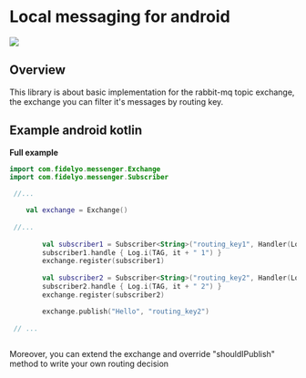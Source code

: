# Local messaging for android

[![](https://jitpack.io/v/bishoybasily-fidelyo/messenger.svg)](https://jitpack.io/#bishoybasily-fidelyo/messenger)

## Overview

This library is about basic implementation for the rabbit-mq topic exchange,
the exchange you can filter it's messages by routing key.

## Example android kotlin

**Full example**
``` kotlin
import com.fidelyo.messenger.Exchange
import com.fidelyo.messenger.Subscriber

 //...

    val exchange = Exchange()
    
 //...
 
        val subscriber1 = Subscriber<String>("routing_key1", Handler(Looper.myLooper()))
        subscriber1.handle { Log.i(TAG, it + " 1") }
        exchange.register(subscriber1)
        
        val subscriber2 = Subscriber<String>("routing_key2", Handler(Looper.myLooper()))
        subscriber2.handle { Log.i(TAG, it + " 2") }
        exchange.register(subscriber2)

        exchange.publish("Hello", "routing_key2")
        
 // ...
 
```

Moreover, you can extend the exchange and override "shouldIPublish" method to write your own routing decision